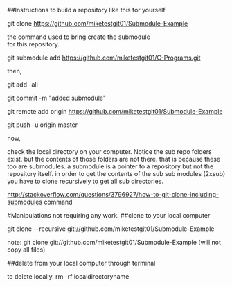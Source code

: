 ##Instructions to build a repository like this for yourself

git clone https://github.com/miketestgit01/Submodule-Example

the command used to bring create the submodule     
for this repository.

git submodule add https://github.com/miketestgit01/C-Programs.git




then,


git add -all 


git commit -m "added submodule"

git remote add origin https://github.com/miketestgit01/Submodule-Example

git push -u origin master

now,

check the local directory on your computer.
Notice the sub repo folders exist. but the contents of those folders are not there. that is because these too are submodules. a submodule is a pointer to a repository but not the repository itself. in order to get the contents of the sub sub modules (2xsub) you have to clone recursively to get all sub directories.

http://stackoverflow.com/questions/3796927/how-to-git-clone-including-submodules
command 

#Manipulations not requiring any work.
##clone to your local computer

git clone --recursive git://github.com/miketestgit01/Submodule-Example

note: git clone git://github.com/miketestgit01/Submodule-Example 
(will not copy all files)

##delete from your local computer through terminal

to delete locally.
rm -rf localdirectoryname
